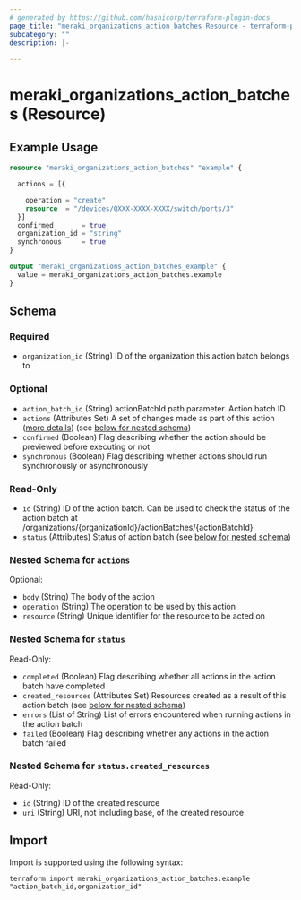```yaml
---
# generated by https://github.com/hashicorp/terraform-plugin-docs
page_title: "meraki_organizations_action_batches Resource - terraform-provider-meraki"
subcategory: ""
description: |-
  
---
```


# meraki_organizations_action_batches (Resource)



## Example Usage

```terraform
resource "meraki_organizations_action_batches" "example" {

  actions = [{

    operation = "create"
    resource  = "/devices/QXXX-XXXX-XXXX/switch/ports/3"
  }]
  confirmed       = true
  organization_id = "string"
  synchronous     = true
}

output "meraki_organizations_action_batches_example" {
  value = meraki_organizations_action_batches.example
}
```

<!-- schema generated by tfplugindocs -->
## Schema

### Required

- `organization_id` (String) ID of the organization this action batch belongs to

### Optional

- `action_batch_id` (String) actionBatchId path parameter. Action batch ID
- `actions` (Attributes Set) A set of changes made as part of this action (<a href='https://developer.cisco.com/meraki/api/#/rest/guides/action-batches/'>more details</a>) (see [below for nested schema](#nestedatt--actions))
- `confirmed` (Boolean) Flag describing whether the action should be previewed before executing or not
- `synchronous` (Boolean) Flag describing whether actions should run synchronously or asynchronously

### Read-Only

- `id` (String) ID of the action batch. Can be used to check the status of the action batch at /organizations/{organizationId}/actionBatches/{actionBatchId}
- `status` (Attributes) Status of action batch (see [below for nested schema](#nestedatt--status))

<a id="nestedatt--actions"></a>
### Nested Schema for `actions`

Optional:

- `body` (String) The body of the action
- `operation` (String) The operation to be used by this action
- `resource` (String) Unique identifier for the resource to be acted on


<a id="nestedatt--status"></a>
### Nested Schema for `status`

Read-Only:

- `completed` (Boolean) Flag describing whether all actions in the action batch have completed
- `created_resources` (Attributes Set) Resources created as a result of this action batch (see [below for nested schema](#nestedatt--status--created_resources))
- `errors` (List of String) List of errors encountered when running actions in the action batch
- `failed` (Boolean) Flag describing whether any actions in the action batch failed

<a id="nestedatt--status--created_resources"></a>
### Nested Schema for `status.created_resources`

Read-Only:

- `id` (String) ID of the created resource
- `uri` (String) URI, not including base, of the created resource

## Import

Import is supported using the following syntax:

```shell
terraform import meraki_organizations_action_batches.example "action_batch_id,organization_id"
```
